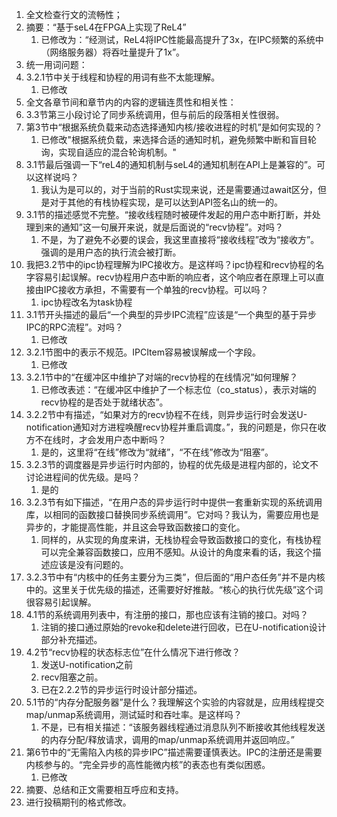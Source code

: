 

1. 全文检查行文的流畅性；
 1. 摘要：“基于seL4在FPGA上实现了ReL4”
	 1. 已修改为：“经测试，ReL4将IPC性能最高提升了3x，在IPC频繁的系统中（网络服务器）将吞吐量提升了1x”。
2. 统一用词问题：
 1. 3.2.1节中关于线程和协程的用词有些不太能理解。
	 1. 已修改
3. 全文各章节间和章节内的内容的逻辑连贯性和相关性：
 1. 3.3节第三小段讨论了同步系统调用，但与前后的段落相关性很弱。
4. 第3节中“根据系统负载来动态选择通知内核/接收进程的时机”是如何实现的？
	1. 已修改"根据系统负载，来选择合适的通知时机，避免频繁中断和盲目轮询，实现自适应的混合轮询机制。"
5. 3.1节最后强调一下“reL4的通知机制与seL4的通知机制在API上是兼容的”。可以这样说吗？
	1. 我认为是可以的，对于当前的Rust实现来说，还是需要通过await区分，但是对于其他的有栈协程实现，是可以达到API签名山的统一的。
6. 3.1节的描述感觉不完整。“接收线程随时被硬件发起的用户态中断打断，并处理到来的通知”这一句展开来说，就是后面说的“recv协程”。对吗？
	1. 不是，为了避免不必要的误会，我这里直接将“接收线程”改为“接收方”。强调的是用户态的执行流会被打断。
7. 我把3.2节中的ipc协程理解为IPC接收方。是这样吗？ipc协程和recv协程的名字容易引起误解。recv协程用户态中断的响应者，这个响应者在原理上可以直接由IPC接收方承担，不需要有一个单独的recv协程。可以吗？
	1. ipc协程改名为task协程
8. 3.1节开头描述的最后“一个典型的异步IPC流程”应该是“一个典型的基于异步IPC的RPC流程”。对吗？
	1. 已修改
9. 3.2.1节图中的表示不规范。IPCItem容易被误解成一个字段。
	1. 已修改
10. 3.2.1节中的“在缓冲区中维护了对端的recv协程的在线情况”如何理解？
	1. 已修改表述：“在缓冲区中维护了一个标志位（co_status），表示对端的recv协程的是否处于就绪状态”。
11. 3.2.2节中有描述，“如果对方的recv协程不在线，则异步运行时会发送U-notification通知对方进程唤醒recv协程并重启调度。”，我的问题是，你只在收方不在线时，才会发用户态中断吗？
	1. 是的，这里将“在线”修改为“就绪”，“不在线”修改为“阻塞”。
12. 3.2.3节的调度器是异步运行时内部的，协程的优先级是进程内部的，论文不讨论进程间的优先级。是吗？
	1. 是的
13. 3.2.3节有如下描述，“在用户态的异步运行时中提供一套重新实现的系统调用库，以相同的函数接口替换同步系统调用”。它对吗？我认为，需要应用也是异步的，才能提高性能，并且这会导致函数接口的变化。
	1. 同样的，从实现的角度来讲，无栈协程会导致函数接口的变化，有栈协程可以完全兼容函数接口，应用不感知。从设计的角度来看的话，我这个描述应该是没有问题的。
14. 3.2.3节中有“内核中的任务主要分为三类”，但后面的“用户态任务”并不是内核中的。这里关于优先级的描述，还需要好好推敲。“核心的执行优先级”这个词很容易引起误解。
15. 4.1节的系统调用列表中，有注册的接口，那也应该有注销的接口。对吗？
	1. 注销的接口通过原始的revoke和delete进行回收，已在U-notification设计部分补充描述。
16. 4.2节“recv协程的状态标志位”在什么情况下进行修改？
	1. 发送U-notification之前
	2. recv阻塞之前。
	3. 已在2.2.2节的异步运行时设计部分描述。
17. 5.1节的“内存分配服务器”是什么？我理解这个实验的内容就是，应用线程提交map/unmap系统调用，测试延时和吞吐率。是这样吗？
	1. 不是，已有相关描述：“该服务器线程通过消息队列不断接收其他线程发送的内存分配/释放请求，调用的map/unmap系统调用并返回响应。”
18. 第6节中的“无需陷入内核的异步IPC”描述需要谨慎表达。IPC的注册还是需要内核参与的。“完全异步的高性能微内核”的表态也有类似困惑。
	1. 已修改
19. 摘要、总结和正文需要相互呼应和支持。
20. 进行投稿期刊的格式修改。